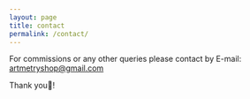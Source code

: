 ```yaml
---
layout: page
title: contact
permalink: /contact/
---
```

For commissions or any other queries please contact by E-mail:
artmetryshop@gmail.com

Thank you🌻!
